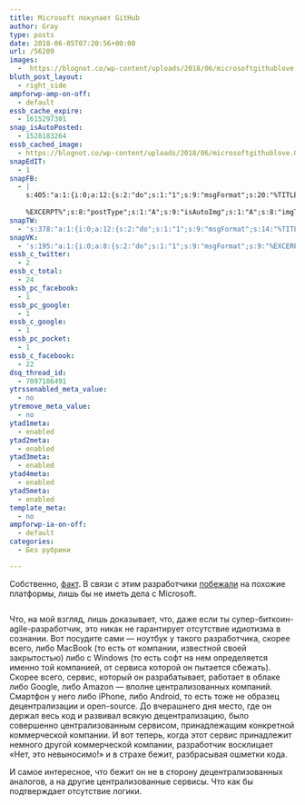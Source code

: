 ```yaml
---
title: Microsoft покупает GitHub
author: Gray
type: posts
date: 2018-06-05T07:20:56+00:00
url: /56289
images:
  -  https://blognot.co/wp-content/uploads/2018/06/microsoftgithublove.0.jpg
bluth_post_layout:
  - right_side
ampforwp-amp-on-off:
  - default
essb_cache_expire:
  - 1615297301
snap_isAutoPosted:
  - 1528183264
essb_cached_image:
  - https://blognot.co/wp-content/uploads/2018/06/microsoftgithublove.0.jpg
snapEdIT:
  - 1
snapFB:
  - |
    s:405:"a:1:{i:0;a:12:{s:2:"do";s:1:"1";s:9:"msgFormat";s:20:"%TITLE%
    
    %EXCERPT%";s:8:"postType";s:1:"A";s:9:"isAutoImg";s:1:"A";s:8:"imgToUse";s:0:"";s:9:"isAutoURL";s:1:"A";s:8:"urlToUse";s:0:"";s:4:"doFB";i:0;s:8:"isPosted";s:1:"1";s:4:"pgID";s:32:"133222213376133_1942292379135765";s:7:"postURL";s:62:"http://www.facebook.com/133222213376133/posts/1942292379135765";s:5:"pDate";s:19:"2018-06-05 07:21:03";}}";
snapTW:
  - 's:378:"a:1:{i:0;a:12:{s:2:"do";s:1:"1";s:9:"msgFormat";s:14:"%TITLE%  %URL%";s:8:"attchImg";s:1:"1";s:9:"isAutoImg";s:1:"A";s:8:"imgToUse";s:0:"";s:9:"isAutoURL";s:1:"A";s:8:"urlToUse";s:0:"";s:4:"doTW";i:0;s:8:"isPosted";s:1:"1";s:4:"pgID";s:19:"1003899486517620736";s:7:"postURL";s:54:"https://twitter.com/gray_ru/status/1003899486517620736";s:5:"pDate";s:19:"2018-06-05 07:21:04";}}";'
snapVK:
  - 's:195:"a:1:{i:0;a:8:{s:2:"do";s:1:"1";s:9:"msgFormat";s:9:"%EXCERPT%";s:8:"postType";s:1:"I";s:9:"isAutoImg";s:1:"A";s:8:"imgToUse";s:0:"";s:9:"isAutoURL";s:1:"A";s:8:"urlToUse";s:0:"";s:4:"doVK";i:0;}}";'
essb_c_twitter:
  - 2
essb_c_total:
  - 24
essb_pc_facebook:
  - 1
essb_pc_google:
  - 1
essb_c_google:
  - 1
essb_pc_pocket:
  - 1
essb_c_facebook:
  - 22
dsq_thread_id:
  - 7097186491
ytrssenabled_meta_value:
  - no
ytremove_meta_value:
  - no
ytad1meta:
  - enabled
ytad2meta:
  - enabled
ytad3meta:
  - enabled
ytad4meta:
  - enabled
ytad5meta:
  - enabled
template_meta:
  - no
ampforwp-ia-on-off:
  - default
categories:
  - Без рубрики

---
```








Собственно, [факт][1]. В связи с этим разработчики [побежали][2] на похожие платформы, лишь бы не иметь дела с Microsoft.

<div class="wp-block-image">
  <figure class="aligncenter"><img data-attachment-id="56332" data-permalink="https://blognot.co/microsoftgithublove-0" data-orig-file="https://i1.wp.com/blognot.co/wp-content/uploads/2018/06/microsoftgithublove.0.jpg?fit=%2C&ssl=1" data-orig-size="" data-comments-opened="1" data-image-meta="[]" data-image-title="microsoftgithublove.0" data-image-description="" data-medium-file="https://i1.wp.com/blognot.co/wp-content/uploads/2018/06/microsoftgithublove.0.jpg?fit=300%2C300&ssl=1" data-large-file="https://i1.wp.com/blognot.co/wp-content/uploads/2018/06/microsoftgithublove.0.jpg?fit=1024%2C1024&ssl=1" src="https://i1.wp.com/blognot.co/wp-content/uploads/2018/06/microsoftgithublove.0.jpg?w=740&#038;ssl=1" alt="" class="wp-image-56332" data-recalc-dims="1" /></figure>


Что, на мой взгляд, лишь доказывает, что, даже если ты супер-биткоин-agile-разработчик, это никак не гарантирует отсутствие идиотизма в сознании. Вот посудите сами — ноутбук у такого разработчика, скорее всего, либо MacBook (то есть от компании, известной своей закрытостью) либо с Windows (то есть софт на нем определяется именно той компанией, от сервиса которой он пытается сбежать).&nbsp; Скорее всего, сервис, который он разрабатывает, работает в облаке либо Google, либо Amazon — вполне централизованных компаний. Смартфон у него либо iPhone, либо Android, то есть тоже не образец децентрализации и open-source. До вчерашнего дня место, где он держал весь код и развивал всякую децентрализацию, было совершенно централизованным сервисом, принадлежащим конкретной коммерческой компании. И вот теперь, когда этот сервис принадлежит немного другой коммерческой компании, разработчик восклицает &#171;Нет, это невыносимо!&#187; и в страхе бежит, разбрасывая ошметки кода.

И самое интересное, что бежит он не в сторону децентрализованных аналогов, а на другие централизованные сервисы. Что как бы подтверждает отсутствие логики.

 [1]: https://www.theverge.com/2018/6/4/17422788/microsoft-github-acquisition-official-deal
 [2]: https://anycoinnews.ru/2018/06/04/microsoft-pokupaet-github-razrabotchiki-bitcoin-prizvali-k-uhodu-s-platformy/